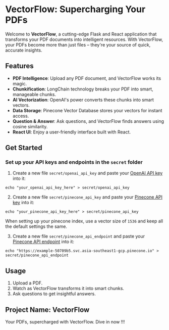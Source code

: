 # VectorFlow: Supercharging Your PDFs

Welcome to **VectorFlow**, a cutting-edge Flask and React application that transforms your PDF documents into intelligent resources. With VectorFlow, your PDFs become more than just files – they're your source of quick, accurate insights.

## Features

- **PDF Intelligence**: Upload any PDF document, and VectorFlow works its magic.
- **Chunkification**: LongChain technology breaks your PDF into smart, manageable chunks.
- **AI Vectorization**: OpenAI's power converts these chunks into smart vectors.
- **Data Storage**: Pinecone Vector Database stores your vectors for instant access.
- **Question & Answer**: Ask questions, and VectorFlow finds answers using cosine similarity.
- **React UI**: Enjoy a user-friendly interface built with React.

## Get Started

<!-- 1. Clone the repository.
2. Install dependencies with `npm install` and `pip install`.
3. Run the app with `npm start` and `python app.py`.-->







### Set up your API keys and endpoints in the `secret` folder

1.  Create a new file `secret/openai_api_key` and paste your [OpenAI API key](https://platform.openai.com/docs/api-reference/authentication) into it:

`echo "your_openai_api_key_here" > secret/openai_api_key`

2.  Create a new file `secret/pinecone_api_key` and paste your [Pinecone API key](https://docs.pinecone.io/docs/quickstart#2-get-and-verify-your-pinecone-api-key) into it:

`echo "your_pinecone_api_key_here" > secret/pinecone_api_key`

When setting up your pinecone index, use a vector size of `1536` and keep all the default settings the same.

3.  Create a new file `secret/pinecone_api_endpoint` and paste your [Pinecone API endpoint](https://app.pinecone.io/organizations/) into it:

`echo "https://example-50709b5.svc.asia-southeast1-gcp.pinecone.io" > secret/pinecone_api_endpoint`



## Usage

1. Upload a PDF.
2. Watch as VectorFlow transforms it into smart chunks.
3. Ask questions to get insightful answers.

## Project Name: VectorFlow

Your PDFs, supercharged with VectorFlow. Dive in now !!!

